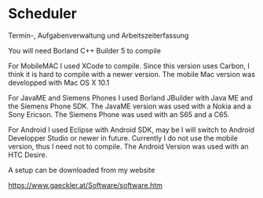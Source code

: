 # Scheduler
 Termin-, Aufgabenverwaltung und Arbeitszeiterfassung 

You will need Borland C++ Builder 5 to compile

For MobileMAC I used XCode to compile. Since this version uses Carbon, I think it is hard to compile with a newer version.
The mobile Mac version was developped with Mac OS X 10.1

For JavaME and Siemens Phones I used Borland JBuilder with Java ME and the Siemens Phone SDK.
The JavaME version was used with a Nokia and a Sony Ericson. The Siemens Phone was used with an S65 and a C65.

For Android I used Eclipse with Android SDK, may be I will switch to Android Developper Studio or newer in future. Currently I do not use the mobile version, thus I need not to compile.
The Android Version was used with an HTC Desire.


A setup can be downloaded from my website

https://www.gaeckler.at/Software/software.htm

